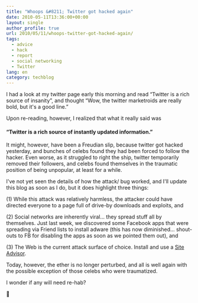 ```yaml
---
title: "Whoops &#8211; Twitter got hacked again"
date: 2010-05-11T13:36:00+00:00
layout: single
author_profile: true
url: 2010/05/11/whoops-twitter-got-hacked-again/
tags:
  - advice
  - hack
  - report
  - social networking
  - Twitter
lang: en
category: techblog
---
```

I had a look at my twitter page early this morning and read “Twitter is a rich source of insanity”, and thought “Wow, the twitter marketroids are really bold, but it's a good line.”  

Upon re-reading, however, I realized that what it really said was  

#### “Twitter is a rich source of instantly updated information.”

It might, however, have been a Freudian slip, because twitter got hacked yesterday, and bunches of celebs found they had been forced to follow the hacker. Even worse, as it struggled to right the ship, twitter temporarily removed their followers, and celebs found themselves in the traumatic position of being unpopular, at least for a while. 

I've not yet seen the details of how the attack/ bug worked, and I'll update this blog as soon as I do, but it does highlight three things: 

(1) While this attack was relatively harmless, the attacker could have directed everyone to a page full of drive-by downloads and exploits, and  

(2) Social networks are inherently viral… they spread stuff all by themselves. Just last week, we discovered some Facebook apps that were spreading via Friend lists to install adware (this has now diminished… shout-outs to FB for disabling the apps as soon as we pointed them out), and  

(3) The Web is the current attack surface of choice. Install and use a <a href="http://sites.google.com/site/boelectronic/computer/security/site-advisor" target="_blank">Site Advisor</a>.  

Today, however, the ether is no longer perturbed, and all is well again with the possible exception of those celebs who were traumatized.  

I wonder if any will need re-hab? 

🙂